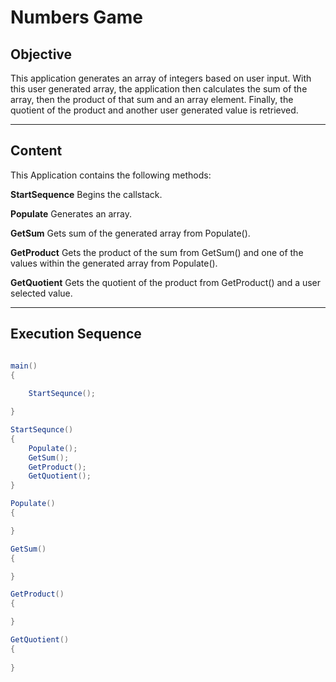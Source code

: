 # Numbers Game

## Objective

This application generates an array of integers based on user input. With this user 
generated array, the application then calculates the sum of the array, then the product of
that sum and an array element. Finally, the quotient of the product and another user 
generated value is retrieved. 

---

## Content

This Application contains the following methods:

**StartSequence**
Begins the callstack.

**Populate**
Generates an array.

**GetSum**
Gets sum of the generated array from Populate().

**GetProduct**
Gets the product of the sum from GetSum() and one of the values within the generated
array from Populate().

**GetQuotient**
Gets the quotient of the product from GetProduct() and a user selected value.

---

## Execution Sequence

```csharp

main() 
{
	
	StartSequnce();

}

StartSequnce()
{
	Populate();
	GetSum();
	GetProduct();
	GetQuotient();
}

Populate() 
{

}

GetSum() 
{

}

GetProduct() 
{

}

GetQuotient() 
{
	
}

```



